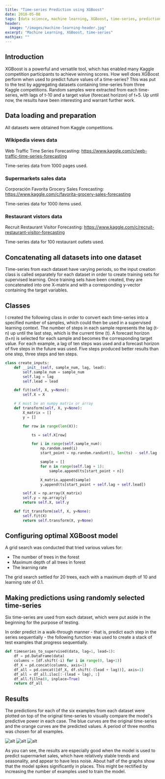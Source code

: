 ```yaml
---
title: "Time-series Prediction using XGBoost"
date: 2018-05-08
tags: [data science, machine learning, XGBoost, time-series, prediction]
header:
  image: "/images/machine-learning-header.jpg"
excerpt: "Machine Learning, XGBoost, time-series"
mathjax: ""
---
```

## Introduction
XGBoost is a powerful and versatile tool, which has enabled many Kaggle competition participants to achieve winning scores. How well does XGBoost perform when used to predict future values of a time-series? This was put to the test by aggregating datasets containing time-series from three Kaggle competitions. Random samples were extracted from each time-series, with lags of t-10 and a target value (forecast horizon) of t+5. Up until now, the results have been interesting and warrant further work.

## Data loading and preparation
All datasets were obtained from Kaggle competitions.

### Wikipedia views data
Web Traffic Time Series Forecasting: https://www.kaggle.com/c/web-traffic-time-series-forecasting

Time-series data from 1000 pages used.

### Supermarkets sales data
Corporación Favorita Grocery Sales Forecasting: https://www.kaggle.com/c/favorita-grocery-sales-forecasting

Time-series data for 1000 items used.

### Restaurant vistors data
Recruit Restaurant Visitor Forecasting: https://www.kaggle.com/c/recruit-restaurant-visitor-forecasting

Time-series data for 100 restaurant outlets used.

## Concatenating all datasets into one dataset
Time-series from each dataset have varying periods, so the input creation class is called separately for each dataset in order to create training sets for supervised learning. Once training sets have been created, they are concatenated into one X-matrix and with a corresponding y-vector containing the target variables.

## Classes
I created the following class in order to convert each time-series into a specified number of samples, which could then be used in a supervised learning context. The number of steps in each sample represents the lag (t-n) up until the last step, which is the current time (t). A forecast horizon (t+n) is selected for each sample and becomes the corresponding target value. For each example, a lag of ten steps was used and a forecast horizon of five steps in the future was used. Five steps produced better results than one step, three steps and ten steps.

```python
class create_inputs:
    def __init__(self, sample_num, lag, lead):
        self.sample_num = sample_num
        self.lag = lag
        self.lead = lead

    def fit(self, X, y=None):
        self.X = X

    # X must be an numpy matrix or array
    def transform(self, X, y=None):
        X_matrix = []
        y = []

        for row in range(len(X)):

            ts = self.X[row]

            for i in range(self.sample_num):
                np.random.seed(i)
                start_point = np.random.randint(1, len(ts) - self.lag - self.lead)

                sample = []
                for n in range(self.lag + 1):
                    sample.append(ts[start_point + n])

                X_matrix.append(sample)
                y.append(ts[start_point + self.lag + self.lead])

        self.X = np.array(X_matrix)
        self.y = np.array(y)
        return self.X, self.y

    def fit_transform(self, X, y=None):
        self.fit(X)
        return self.transform(X, y=None)
```

## Configuring optimal XGBoost model
A grid search was conducted that tried various values for:
* The number of trees in the forest
* Maximum depth of all trees in forest
* The learning rate

The grid search settled for 20 trees, each with a maximum depth of 10 and learning rate of 0.1.

## Making predictions using randomly selected time-series
Six time-series are used from each dataset, which were put aside in the beginning for the purpose of testing.

In order predict in a walk-through manner - that is, predict each step in the series sequentially - the following function was used to create a stack of test examples that progress sequentially.

```python
def timeseries_to_supervised(data, lag=1, lead=1):
    df = pd.DataFrame(data)
    columns = [df.shift(-i) for i in range(0, lag+1)]
    df_X = pd.concat(columns, axis=1)
    df_all = pd.concat([df_X, df.shift(-(lead + lag))], axis=1)
    df_all = df_all.iloc[:-(lead + lag), :]
    df_all.fillna(0, inplace=True)
    return df_all
```

## Results
The predictions for each of the six examples from each dataset were plotted on top of the original time-series to visually compare the model's predictive power in each case. The blue curves are the original time-series and the orange curves are the predicted values. A period of three months was chosen for all examples.

![alt]({{site.url}}{{site.baseurl}}/images/xgb-time-series-prediction/wikipedia-page-view-predictions.png)
![alt]({{site.url}}{{site.baseurl}}/images/xgb-time-series-prediction/supermarket-sales-predictions.png)
![alt]({{site.url}}{{site.baseurl}}/images/xgb-time-series-prediction/restaurant-visitors-predictions.png)

As you can see, the results are especially good when the model is used to predict supermarket sales, which have relatively stable trends and seasonality, and appear to have less noise. About half of the graphs show that the model spikes significantly in places. This might be rectified by increasing the number of examples used to train the model.
